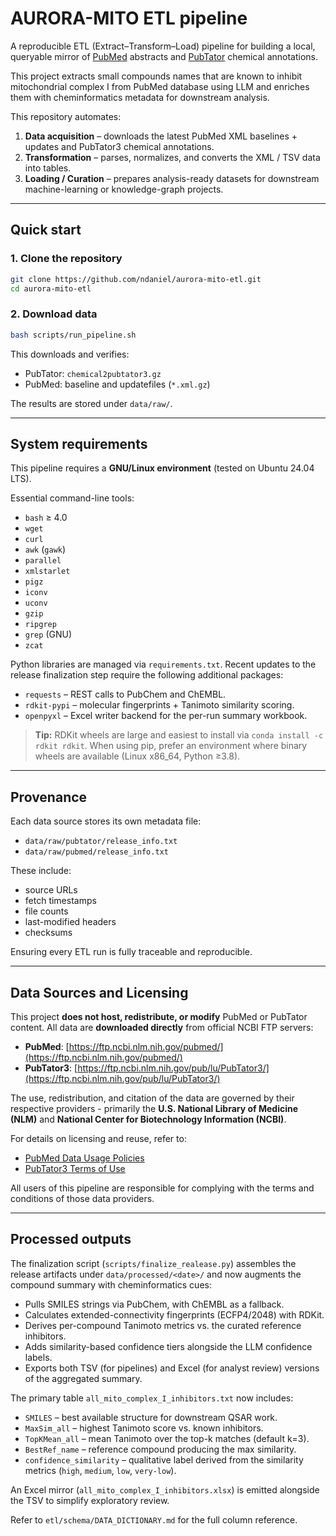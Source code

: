 # AURORA-MITO ETL pipeline


A reproducible ETL (Extract–Transform–Load) pipeline for building a local,
queryable mirror of [PubMed](http://pubmed.ncbi.nlm.nih.gov/) abstracts 
and [PubTator](https://www.ncbi.nlm.nih.gov/research/pubtator3/) chemical annotations.

This project extracts small compounds names that are known to inhibit mitochondrial 
complex I from PubMed database using LLM and enriches them with cheminformatics
metadata for downstream analysis.

This repository automates:
1. **Data acquisition** – downloads the latest PubMed XML baselines + updates
   and PubTator3 chemical annotations.
2. **Transformation** – parses, normalizes, and converts the XML / TSV data
   into tables.
3. **Loading / Curation** – prepares analysis-ready datasets for downstream
   machine-learning or knowledge-graph projects.


---

## Quick start

### 1. Clone the repository

```bash
git clone https://github.com/ndaniel/aurora-mito-etl.git
cd aurora-mito-etl
```

### 2. Download data

```bash
bash scripts/run_pipeline.sh
```

This downloads and verifies:

- PubTator: `chemical2pubtator3.gz`
- PubMed: baseline and updatefiles (`*.xml.gz`)

The results are stored under `data/raw/`.

---

## System requirements

This pipeline requires a **GNU/Linux environment** (tested on Ubuntu 24.04 LTS).

Essential command-line tools:
- `bash` ≥ 4.0  
- `wget`
- `curl`
- `awk` (`gawk`)
- `parallel`
- `xmlstarlet`
- `pigz`
- `iconv`
- `uconv`
- `gzip`
- `ripgrep`
- `grep` (GNU)
- `zcat`

Python libraries are managed via `requirements.txt`. Recent updates to the
release finalization step require the following additional packages:
- `requests` – REST calls to PubChem and ChEMBL.
- `rdkit-pypi` – molecular fingerprints + Tanimoto similarity scoring.
- `openpyxl` – Excel writer backend for the per-run summary workbook.

> **Tip:** RDKit wheels are large and easiest to install via
> `conda install -c rdkit rdkit`. When using pip, prefer an environment where
> binary wheels are available (Linux x86_64, Python ≥3.8).


---

## Provenance

Each data source stores its own metadata file:

- `data/raw/pubtator/release_info.txt`
- `data/raw/pubmed/release_info.txt`

These include:
- source URLs
- fetch timestamps
- file counts
- last-modified headers
- checksums

Ensuring every ETL run is fully traceable and reproducible.


---

## Data Sources and Licensing

This project **does not host, redistribute, or modify** PubMed or PubTator content.
All data are **downloaded directly** from official NCBI FTP servers:

- **PubMed**: [https://ftp.ncbi.nlm.nih.gov/pubmed/](https://ftp.ncbi.nlm.nih.gov/pubmed/)  
- **PubTator3**: [https://ftp.ncbi.nlm.nih.gov/pub/lu/PubTator3/](https://ftp.ncbi.nlm.nih.gov/pub/lu/PubTator3/)

The use, redistribution, and citation of the data are governed by their respective
providers - primarily the **U.S. National Library of Medicine (NLM)** 
and **National Center for Biotechnology Information (NCBI)**.

For details on licensing and reuse, refer to:

- [PubMed Data Usage Policies](https://www.nlm.nih.gov/databases/download/pubmed_medline.html)  
- [PubTator3 Terms of Use](https://www.ncbi.nlm.nih.gov/home/about/policies/)  

All users of this pipeline are responsible for complying with the terms and
conditions of those data providers.

---

## Processed outputs

The finalization script (`scripts/finalize_realease.py`) assembles the
release artifacts under `data/processed/<date>/` and now augments the
compound summary with cheminformatics cues:

- Pulls SMILES strings via PubChem, with ChEMBL as a fallback.
- Calculates extended-connectivity fingerprints (ECFP4/2048) with RDKit.
- Derives per-compound Tanimoto metrics vs. the curated reference inhibitors.
- Adds similarity-based confidence tiers alongside the LLM confidence labels.
- Exports both TSV (for pipelines) and Excel (for analyst review) versions of the
  aggregated summary.

The primary table `all_mito_complex_I_inhibitors.txt` now includes:
- `SMILES` – best available structure for downstream QSAR work.
- `MaxSim_all` – highest Tanimoto score vs. known inhibitors.
- `TopKMean_all` – mean Tanimoto over the top-k matches (default k=3).
- `BestRef_name` – reference compound producing the max similarity.
- `confidence_similarity` – qualitative label derived from the similarity
  metrics (`high`, `medium`, `low`, `very-low`).

An Excel mirror (`all_mito_complex_I_inhibitors.xlsx`) is emitted alongside the
TSV to simplify exploratory review.

Refer to `etl/schema/DATA_DICTIONARY.md` for the full column reference.
